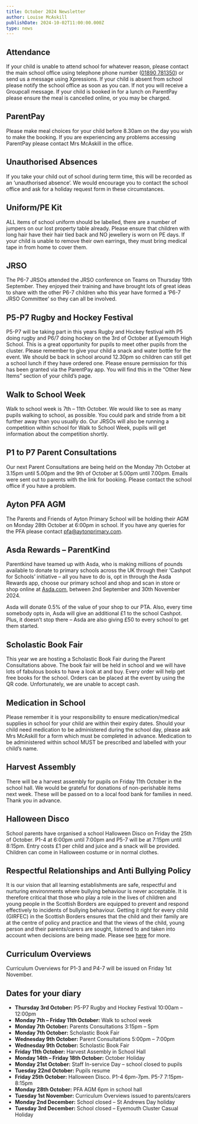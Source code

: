 ```yaml
---
title: October 2024 Newsletter
author: Louise McAskill
publishDate: 2024-10-02T11:00:00.000Z
type: news
---
```


## Attendance

If your child is unable to attend school for whatever reason, please contact
the main school office using telephone phone number ([01890 781350](tel:00441890781350)) or send us a
message using Xpressions. If your child is absent from school please notify the
school office as soon as you can. If not you will receive a Groupcall message.
If your child is booked in for a lunch on ParentPay please ensure the meal is
cancelled online, or you may be charged.

## ParentPay

Please make meal choices for your child before 8.30am on the day you wish to
make the booking. If you are experiencing any problems accessing ParentPay
please contact Mrs McAskill in the office.

## Unauthorised Absences

If you take your child out of school during term time, this will be recorded
as an ‘unauthorised absence’. We would encourage you to contact the school
office and ask for a holiday request form in these circumstances.

## Uniform/PE Kit

ALL items of school uniform should be labelled, there are a number of jumpers
on our lost property table already. Please ensure that children with long hair
have their hair tied back and NO jewellery is worn on PE days. If your child is
unable to remove their own earrings, they must bring medical tape in from home
to cover them.

## JRSO 

The P6-7 JRSOs attended the JRSO conference on Teams on Thursday 19th September.
They enjoyed their training and have brought lots of great ideas to share with
the other P6-7 children who this year have formed a ‘P6-7 JRSO Committee’ so
they can all be involved.

## P5-P7 Rugby and Hockey Festival

P5-P7 will be taking part in this years Rugby and Hockey festival with P5 doing
rugby and P6/7 doing hockey on the 3rd of October at Eyemouth High School. This
is a great opportunity for pupils to meet other pupils from the cluster. Please
remember to give your child a snack and water bottle for the event. We should be
back in school around 12.30pm so children can still get a school lunch if they
have ordered one. Please ensure permission for this has been granted via the
ParentPay app. You will find this in the “Other New Items” section of your
child’s page.

## Walk to School Week

Walk to school week is 7th – 11th October. We would like to see as many
pupils walking to school, as possible. You could park and stride from a bit
further away than you usually do. Our JRSOs will also be running a competition
within school for Walk to School Week, pupils will get information about the
competition shortly.

## P1 to P7 Parent Consultations

Our next Parent Consultations are being held on the Monday 7th October at 3.15pm
until 5.00pm and the 9th of October at 5.00pm until 7.00pm. Emails were sent out
to parents with the link for booking. Please contact the school office if you
have a problem.


## Ayton PFA AGM

The Parents and Friends of Ayton Primary School will be holding their AGM on
Monday 28th October at 6:00pm in school. If you have any queries for the PFA
please contact <pfa@aytonprimary.com>.

## Asda Rewards – ParentKind

Parentkind have teamed up with Asda, who is making millions of pounds available
to donate to primary schools across the UK through their ‘Cashpot for
Schools’ initiative – all you have to do is, opt in through the Asda Rewards
app, choose our primary school and shop and scan in store or shop online at
[Asda.com](https://asda.com), between 2nd September and 30th November 2024.

Asda will donate 0.5% of the value of your shop to our PTA. Also, every time
somebody opts in, Asda will give an additional £1 to the school Cashpot. Plus,
it doesn’t stop there – Asda are also giving £50 to every school to get
them started.

## Scholastic Book Fair

This year we are hosting a Scholastic Book Fair during the Parent Consultations
above. The book fair will be held in school and we will have lots of fabulous
books to have a look at and buy. Every order will help get free books for the
school. Orders can be placed at the event by using the QR code. Unfortunately,
we are unable to accept cash. 

## Medication in School

Please remember it is your responsibility to ensure medication/medical supplies
in school for your child are within their expiry dates. Should your child need
medication to be administered during the school day, please ask Mrs McAskill for
a form which must be completed in advance. Medication to be administered within
school MUST be prescribed and labelled with your child’s name.

## Harvest Assembly

There will be a harvest assembly for pupils on Friday 11th October in the school
hall. We would be grateful for donations of non-perishable items next week.
These will be passed on to a local food bank for families in need. Thank you in
advance.

## Halloween Disco

School parents have organised a school Halloween Disco on Friday the 25th of
October. P1-4 at 6:00pm until 7:00pm and P5-7 will be at 7:15pm until 8:15pm.
Entry costs £1 per child and juice and a snack will be provided. Children can
come in Halloween costume or in normal clothes.

## Respectful Relationships and Anti Bullying Policy

It is our vision that all learning establishments are safe, respectful and
nurturing environments where bullying behaviour is never acceptable. It is
therefore critical that those who play a role in the lives of children and young
people in the Scottish Borders are equipped to prevent and respond effectively
to incidents of bullying behaviour. Getting it right for every child (GIRFEC) in
the Scottish Borders ensures that the child and their family are at the centre
of policy and practice and that the views of the child, young person and their
parents/carers are sought, listened to and taken into account when decisions are
being made. Please see [here](https://www.scotborders.gov.uk/info/20041/support_for_pupils/590/anti-bullying) for more.

## Curriculum Overviews

Curriculum Overviews for P1-3 and P4-7 will be issued on Friday 1st November.

## Dates for your diary

* **Thursday 3rd October:** P5-P7 Rugby and Hockey Festival 10:00am – 12:00pm
* **Monday 7th – Friday 11th October:** Walk to school week
* **Monday 7th October:** Parents Consultations 3:15pm – 5pm
* **Monday 7th October:** Scholastic Book Fair
* **Wednesday 9th October:** Parent Consultations 5:00pm – 7:00pm
* **Wednesday 9th October:** Scholastic Book Fair
* **Friday 11th October:** Harvest Assembly in School Hall 
* **Monday 14th – Friday 18th October:** October Holiday
* **Monday 21st October:** Staff In-service Day – school closed to pupils
* **Tuesday 22nd October:** Pupils resume
* **Friday 25th October:** Halloween Disco. P1-4 6pm-7pm. P5-7 7:15pm-8:15pm 
* **Monday 28th October:** PFA AGM 6pm in school hall
* **Tuesday 1st November:** Curriculum Overviews issued to parents/carers
* **Monday 2nd December:** School closed – St Andrews Day holiday
* **Tuesday 3rd December:** School closed – Eyemouth Cluster Casual Holiday
